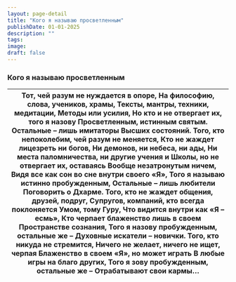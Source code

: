 ```yaml
---
layout: page-detail
title: "Кого я называю просветленным"
publishDate: 01-01-2025
description: ""
tags:
image:
draft: false
---
```


### Кого я называю просветленным

| Тот, чей разум не нуждается в опоре,  На философию, слова, учеников, храмы,  Тексты, мантры, техники, медитации,  Методы или усилия,  Но кто и не отвергает их, того я назову  Просветленным, истинным святым.  Остальные – лишь имитаторы  Высших состояний.  Того, кто непоколебим, чей разум не меняется,  Кто не жаждет лицезреть ни богов,  Ни демонов, ни небеса, ни ады,  Ни места паломничества, ни другие учения и  Школы, но не отвергает их, оставаясь  Вообще незатронутым ничем,  Видя все как сон во сне внутри своего «Я»,  Того я называю истинно пробужденным,  Остальные – лишь любители  Поговорить о Дхарме.  Того, кто не жаждет общения, друзей, подруг,  Супругов, компаний, кто всегда поклоняется  Умом, тому Гуру,  Что видится внутри как «Я – есмь»,  Кто черпает блаженство лишь в своем  Пространстве сознания,  Того я назову пробужденным, остальные же –  Духовные искатели – новички.  Того, кто никуда не стремится,  Ничего не желает, ничего не ищет, черпая  Блаженство в своем «Я», но может играть  В любые игры на благо других,  Того я зову пробужденным, остальные же –  Отрабатывают свои кармы… |
| --------------------------------------------------------------------------------------------------------------------------------------------------------------------------------------------------------------------------------------------------------------------------------------------------------------------------------------------------------------------------------------------------------------------------------------------------------------------------------------------------------------------------------------------------------------------------------------------------------------------------------------------------------------------------------------------------------------------------------------------------------------------------------------------------------------------------------------------------------------------------------------------------------------------------------------------------------------------------------------------------------------------------------------------------------------------------------------------------------------------------------------------- |
  
  
